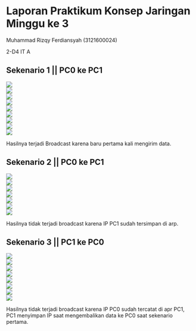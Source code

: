 # Laporan Praktikum Konsep Jaringan Minggu ke 3

Muhammad Rizqy Ferdiansyah (3121600024)

2-D4 IT A

## Sekenario 1 || PC0 ke PC1
![](https://i.postimg.cc/fRLTprDV/Screenshot-2022-09-11-202337.png) \
![](https://i.postimg.cc/rpGVrX9Y/Screenshot-2022-09-11-203217.png) \
![](https://i.postimg.cc/CxLXNyYQ/Screenshot-2022-09-11-203508.png) \
![](https://i.postimg.cc/GmVKs6pY/Screenshot-2022-09-11-203724.png) \
![](https://i.postimg.cc/g2tzyH93/Screenshot-2022-09-11-204003.png) \
![](https://i.postimg.cc/9z3TfHbF/Screenshot-2022-09-11-204511.png) \
![](https://i.postimg.cc/wTdQHDG5/Screenshot-2022-09-11-204633.png) \
![](https://i.postimg.cc/4xPDpf9M/Screenshot-2022-09-11-205013.png) \
![](https://i.postimg.cc/Cx8ZK2nz/Screenshot-2022-09-11-205148.png)

Hasilnya terjadi Broadcast karena baru pertama kali mengirim data.



## Sekenario 2 || PC0 ke PC1
![](https://i.postimg.cc/Y01WsyN4/Screenshot-2022-09-11-205409.png) \
![](https://i.postimg.cc/d0bDcjVG/Screenshot-2022-09-11-205502.png) \
![](https://i.postimg.cc/BQrzD8bM/Screenshot-2022-09-11-205656.png) \
![](https://i.postimg.cc/G9wjByKD/Screenshot-2022-09-11-205813.png) \
![](https://i.postimg.cc/PJ2wHvch/Screenshot-2022-09-11-210058.png) \
![](https://i.postimg.cc/CxVg0rGh/Screenshot-2022-09-11-210303.png) \
![](https://i.postimg.cc/KztW0xWt/Screenshot-2022-09-11-210506.png)

Hasilnya tidak terjadi broadcast karena IP PC1 sudah tersimpan di arp.



## Sekenario 3 || PC1 ke PC0

![](https://i.postimg.cc/bNYyWwhy/Screenshot-2022-09-11-210730.png) \
![](https://i.postimg.cc/bNYyWwhy/Screenshot-2022-09-11-210730.png) \
![](https://i.postimg.cc/5yCRkv27/Screenshot-2022-09-11-211035.png) \
![](https://i.postimg.cc/SN4dpHTN/Screenshot-2022-09-11-211207.png) \
![](https://i.postimg.cc/SRkMwbyB/Screenshot-2022-09-11-211317.png) \
![](https://i.postimg.cc/7Yb6bZQB/Screenshot-2022-09-11-211423.png) \
![](https://i.postimg.cc/13Q3Br3d/Screenshot-2022-09-11-211533.png) \
![](https://i.postimg.cc/Ls7dCmVs/Screenshot-2022-09-11-211657.png)

Hasilnya tidak terjadi broadcast karena IP PC0 sudah tercatat di apr PC1, PC1 menyimpan IP saat mengembalikan data ke PC0 saat sekenario pertama.
